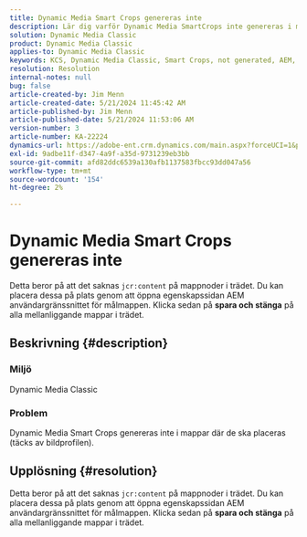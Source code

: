 ```yaml
---
title: Dynamic Media Smart Crops genereras inte
description: Lär dig varför Dynamic Media SmartCrops inte genereras i mappar där de ska placeras (täcks av bildprofilen).
solution: Dynamic Media Classic
product: Dynamic Media Classic
applies-to: Dynamic Media Classic
keywords: KCS, Dynamic Media Classic, Smart Crops, not generated, AEM, Adobe Experience Manager, Troubleshooting
resolution: Resolution
internal-notes: null
bug: false
article-created-by: Jim Menn
article-created-date: 5/21/2024 11:45:42 AM
article-published-by: Jim Menn
article-published-date: 5/21/2024 11:53:06 AM
version-number: 3
article-number: KA-22224
dynamics-url: https://adobe-ent.crm.dynamics.com/main.aspx?forceUCI=1&pagetype=entityrecord&etn=knowledgearticle&id=fc54ada4-6717-ef11-9f8a-6045bd006268
exl-id: 9adbe11f-d347-4a9f-a35d-9731239eb3bb
source-git-commit: afd82ddc6539a130afb1137583fbcc93dd047a56
workflow-type: tm+mt
source-wordcount: '154'
ht-degree: 2%

---
```


# Dynamic Media Smart Crops genereras inte


Detta beror på att det saknas `jcr:content` på mappnoder i trädet. Du kan placera dessa på plats genom att öppna egenskapssidan AEM användargränssnittet för målmappen. Klicka sedan på <b>spara och stänga</b> på alla mellanliggande mappar i trädet.

## Beskrivning {#description}


### Miljö

Dynamic Media Classic

### Problem

Dynamic Media Smart Crops genereras inte i mappar där de ska placeras (täcks av bildprofilen).


## Upplösning {#resolution}


Detta beror på att det saknas `jcr:content` på mappnoder i trädet. Du kan placera dessa på plats genom att öppna egenskapssidan AEM användargränssnittet för målmappen. Klicka sedan på <b>spara och stänga</b> på alla mellanliggande mappar i trädet.
